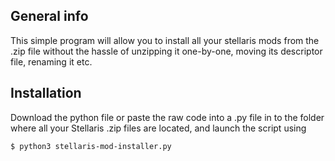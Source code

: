 ## General info
This simple program will allow you to install all your stellaris mods from the .zip file without the hassle of unzipping it one-by-one, moving its descriptor file, renaming it etc.

## Installation
Download the python file or paste the raw code into a .py file in to the folder where all your Stellaris .zip files are located, and launch the script using
```
$ python3 stellaris-mod-installer.py
```
